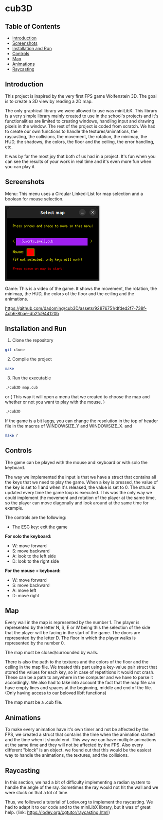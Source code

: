 # cub3D

## Table of Contents
- [Introduction](#introduction)
- [Screenshots](#screenshots)
- [Installation and Run](#installation)
- [Controls](#controls)
- [Map](#map)
- [Animations](#animations)
- [Raycasting](#raycasting)

## Introduction
This project is inspired by the very first FPS game Wolfenstein 3D. The goal is to create a 3D view by reading a 2D map.

The only graphical library we were allowed to use was miniLibX. This library is a very simple library mainly created to use in the school's projects and it's functionalities are limited to creating windows, handling input and drawing pixels in the window. The rest of the project is coded from scratch. We had to create our own functions to handle the textures/animations, the raycasting, the collisions, the movement, the rotation, the minimap, the HUD, the shadows, the colors, the floor and the ceiling, the error handling, etc.

It was by far the most joy that both of us had in a project. It's fun when you can see the results of your work in real time and it's even more fun when you can play it.

## Screenshots

Menu:
This menu uses a Circular Linked-List for map selection and a boolean for mouse selection.

![Menu](https://github.com/dadoming/cub3D/blob/master/doc_images/Menu.png)

Game:
This is a video of the game. It shows the movement, the rotation, the minimap, the HUD, the colors of the floor and the ceiling and the animations.

https://github.com/dadoming/cub3D/assets/92876751/dfded2f7-738f-4cb6-8bae-db2fc944120b

## Installation and Run
1. Clone the repository
```bash
git clone
```
2. Compile the project
```bash
make
```
3. Run the executable
```bash
./cub3D map.cub
```
or ( This way it will open a menu that we created to choose the map and whether or not you want to play with the mouse. )
```bash
./cub3D
```

If the game is a bit laggy, you can change the resolution in the top of header file in the macros of WINDOWSIZE_Y and WINDOWSIZE_X.
and 
```bash
make r
```

## Controls
The game can be played with the mouse and keyboard or with solo the keyboard. 

The way we implemented the input is that we have a struct that contains all the keys that we need to play the game. When a key is pressed, the value of the key is set to 1 and when it's released, the value is set to 0. The struct is updated every time the game loop is executed.
This was the only way we could implement the movement and rotation of the player at the same time, so the player can move diagonally and look around at the same time for example.

The controls are the following:

- The ESC key: exit the game

**For solo the keyboard:**
- W: move forward
- S: move backward
- A: look to the left side
- D: look to the right side

**For the mouse + keyboard:**
- W: move forward
- S: move backward
- A: move left
- D: move right

## Map

Every wall in the map is represented by the number 1. The player is represented by the letter N, S, E or W being this the selection of the side that the player will be facing in the start of the game. The doors are represented by the letter D. The floor in which the player walks is represented by the number 0.

The map must be closed/surrounded by walls. 

There is also the path to the textures and the colors of the floor and the ceiling in the map file. We treated this part using a key-value pair struct that stored the values for each key, so in case of repetitions it would not crash.
These can be a path to anywhere in the computer and we have to parse it accordingly. We also had to take into account the fact that the map file can have empty lines and spaces at the beginning, middle and end of the file. (Only having access to our beloved libft functions)

The map must be a .cub file.

## Animations

To make every animation have it's own timer and not be affected by the FPS, we created a struct that contains the time when the animation started and the time when it should end. This way we can have multiple animations at the same time and they will not be affected by the FPS.
Also every different "block" is an object. we found out that this would be the easiest way to handle the animations, the textures, and the collisions.

## Raycasting

In this section, we had a bit of difficulty implementing a radian system to handle the angle of the ray. Sometimes the ray would not hit the wall and we were stuck on that a lot of time. 

Thus, we followed a tutorial of Lodev.org to implement the raycasting. We had to adapt it to our code and to the miniLibX library, but it was of great help. (link: https://lodev.org/cgtutor/raycasting.html)

